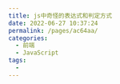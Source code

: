 ```yaml
---
title: js中奇怪的表达式和判定方式
date: 2022-06-27 10:37:24
permalink: /pages/ac64aa/
categories:
  - 前端
  - JavaScript
tags:
  - 
---
```

